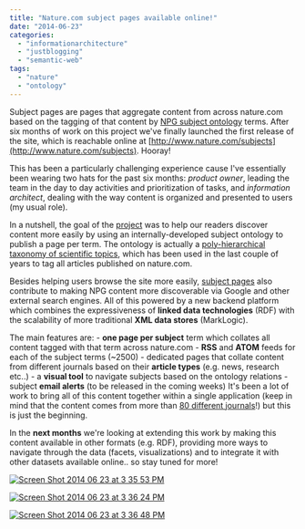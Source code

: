 ```yaml
---
title: "Nature.com subject pages available online!"
date: "2014-06-23"
categories: 
  - "informationarchitecture"
  - "justblogging"
  - "semantic-web"
tags: 
  - "nature"
  - "ontology"
---
```


Subject pages are pages that aggregate content from across nature.com based on the tagging of that content by [NPG subject ontology](http://www.michelepasin.org/blog/2013/06/21/messing-around-wih-d3-js-and-hierarchical-data/) terms. After six months of work on this project we've finally launched the first release of the site, which is reachable online at [http://www.nature.com/subjects](http://www.nature.com/subjects). Hooray!

This has been a particularly challenging experience cause I've essentially been wearing two hats for the past six months: _product owner_, leading the team in the day to day activities and prioritization of tasks, and _information architect_, dealing with the way content is organized and presented to users (my usual role).

In a nutshell, the goal of the [project](http://www.nature.com/subjects) was to help our readers discover content more easily by using an internally-developed subject ontology to publish a page per term. The ontology is actually a [poly-hierarchical taxonomy of scientific topics](http://www.michelepasin.org/blog/2013/06/21/messing-around-wih-d3-js-and-hierarchical-data/), which has been used in the last couple of years to tag all articles published on nature.com.

Besides helping users browse the site more easily, [subject pages](http://www.nature.com/subjects) also contribute to making NPG content more discoverable via Google and other external search engines. All of this powered by a new backend platform which combines the expressiveness of **linked data technologies** (RDF) with the scalability of more traditional **XML data stores** (MarkLogic).

The main features are: - **one page per subject** term which collates all content tagged with that term across nature.com - **RSS** and **ATOM** feeds for each of the subject terms (~2500) - dedicated pages that collate content from different journals based on their **article types** (e.g. news, research etc..) - a **visual tool** to navigate subjects based on the ontology relations - subject **email alerts** (to be released in the coming weeks) It's been a lot of work to bring all of this content together within a single application (keep in mind that the content comes from more than [80 different journals](http://www.nature.com/catalog/)!) but this is just the beginning.

In the **next months** we're looking at extending this work by making this content available in other formats (e.g. RDF), providing more ways to navigate through the data (facets, visualizations) and to integrate it with other datasets available online.. so stay tuned for more!

[![Screen Shot 2014 06 23 at 3 35 53 PM](/media/static/blog_img/Screen-Shot-2014-06-23-at-3.35.53-PM.png "Screen Shot 2014-06-23 at 3.35.53 PM.png")](http://www.nature.com/subjects)

[![Screen Shot 2014 06 23 at 3 36 24 PM](/media/static/blog_img/Screen-Shot-2014-06-23-at-3.36.24-PM.png "Screen Shot 2014-06-23 at 3.36.24 PM.png")](http://www.nature.com/subjects/computer-modelling)

[![Screen Shot 2014 06 23 at 3 36 48 PM](/media/static/blog_img/Screen-Shot-2014-06-23-at-3.36.48-PM.png "Screen Shot 2014-06-23 at 3.36.48 PM.png")](http://www.nature.com/subjects/systems-biology)
